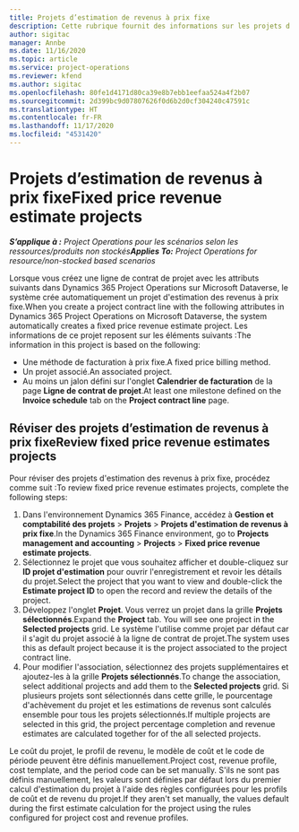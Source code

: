 ```yaml
---
title: Projets d’estimation de revenus à prix fixe
description: Cette rubrique fournit des informations sur les projets d’estimation de revenus à prix fixe.
author: sigitac
manager: Annbe
ms.date: 11/16/2020
ms.topic: article
ms.service: project-operations
ms.reviewer: kfend
ms.author: sigitac
ms.openlocfilehash: 80fe1d4171d80ca39e8b7ebb1eefaa524a4f2b07
ms.sourcegitcommit: 2d399bc9d07807626f0d6b2d0cf304240c47591c
ms.translationtype: HT
ms.contentlocale: fr-FR
ms.lasthandoff: 11/17/2020
ms.locfileid: "4531420"
---
```

# <a name="fixed-price-revenue-estimate-projects"></a><span data-ttu-id="8aa66-103">Projets d’estimation de revenus à prix fixe</span><span class="sxs-lookup"><span data-stu-id="8aa66-103">Fixed price revenue estimate projects</span></span> 

<span data-ttu-id="8aa66-104">_**S’applique à :** Project Operations pour les scénarios selon les ressources/produits non stockés_</span><span class="sxs-lookup"><span data-stu-id="8aa66-104">_**Applies To:** Project Operations for resource/non-stocked based scenarios_</span></span>

<span data-ttu-id="8aa66-105">Lorsque vous créez une ligne de contrat de projet avec les attributs suivants dans Dynamics 365 Project Operations sur Microsoft Dataverse, le système crée automatiquement un projet d'estimation des revenus à prix fixe.</span><span class="sxs-lookup"><span data-stu-id="8aa66-105">When you create a project contract line with the following attributes in Dynamics 365 Project Operations on Microsoft Dataverse, the system automatically creates a fixed price revenue estimate project.</span></span> <span data-ttu-id="8aa66-106">Les informations de ce projet reposent sur les éléments suivants :</span><span class="sxs-lookup"><span data-stu-id="8aa66-106">The information in this project is based on the following:</span></span>

  - <span data-ttu-id="8aa66-107">Une méthode de facturation à prix fixe.</span><span class="sxs-lookup"><span data-stu-id="8aa66-107">A fixed price billing method.</span></span>
  - <span data-ttu-id="8aa66-108">Un projet associé.</span><span class="sxs-lookup"><span data-stu-id="8aa66-108">An associated project.</span></span>
  - <span data-ttu-id="8aa66-109">Au moins un jalon défini sur l'onglet **Calendrier de facturation** de la page **Ligne de contrat de projet**.</span><span class="sxs-lookup"><span data-stu-id="8aa66-109">At least one milestone defined on the **Invoice schedule** tab on the **Project contract line** page.</span></span>

## <a name="review-fixed-price-revenue-estimates-projects"></a><span data-ttu-id="8aa66-110">Réviser des projets d’estimation de revenus à prix fixe</span><span class="sxs-lookup"><span data-stu-id="8aa66-110">Review fixed price revenue estimates projects</span></span>
<span data-ttu-id="8aa66-111">Pour réviser des projets d'estimation des revenus à prix fixe, procédez comme suit :</span><span class="sxs-lookup"><span data-stu-id="8aa66-111">To review fixed price revenue estimates projects, complete the following steps:</span></span>

1. <span data-ttu-id="8aa66-112">Dans l'environnement Dynamics 365 Finance, accédez à **Gestion et comptabilité des projets** > **Projets** > **Projets d'estimation de revenus à prix fixe**.</span><span class="sxs-lookup"><span data-stu-id="8aa66-112">In the Dynamics 365 Finance environment, go to **Projects management and accounting** > **Projects** > **Fixed price revenue estimate projects**.</span></span>
2. <span data-ttu-id="8aa66-113">Sélectionnez le projet que vous souhaitez afficher et double-cliquez sur **ID projet d'estimation** pour ouvrir l'enregistrement et revoir les détails du projet.</span><span class="sxs-lookup"><span data-stu-id="8aa66-113">Select the project that you want to view and double-click the **Estimate project ID** to open the record and review the details of the project.</span></span>
3. <span data-ttu-id="8aa66-114">Développez l'onglet **Projet**. Vous verrez un projet dans la grille **Projets sélectionnés**.</span><span class="sxs-lookup"><span data-stu-id="8aa66-114">Expand the **Project** tab. You will see one project in the **Selected projects** grid.</span></span> <span data-ttu-id="8aa66-115">Le système l'utilise comme projet par défaut car il s'agit du projet associé à la ligne de contrat de projet.</span><span class="sxs-lookup"><span data-stu-id="8aa66-115">The system uses this as default project because it is the project associated to the project contract line.</span></span> 
4. <span data-ttu-id="8aa66-116">Pour modifier l'association, sélectionnez des projets supplémentaires et ajoutez-les à la grille **Projets sélectionnés**.</span><span class="sxs-lookup"><span data-stu-id="8aa66-116">To change the association, select additional projects and add them to the **Selected projects** grid.</span></span> <span data-ttu-id="8aa66-117">Si plusieurs projets sont sélectionnés dans cette grille, le pourcentage d'achèvement du projet et les estimations de revenus sont calculés ensemble pour tous les projets sélectionnés.</span><span class="sxs-lookup"><span data-stu-id="8aa66-117">If multiple projects are selected in this grid, the project percentage completion and revenue estimates are calculated together for of the all selected projects.</span></span>

  <span data-ttu-id="8aa66-118">Le coût du projet, le profil de revenu, le modèle de coût et le code de période peuvent être définis manuellement.</span><span class="sxs-lookup"><span data-stu-id="8aa66-118">Project cost, revenue profile, cost template, and the period code can be set manually.</span></span> <span data-ttu-id="8aa66-119">S'ils ne sont pas définis manuellement, les valeurs sont définies par défaut lors du premier calcul d'estimation du projet à l'aide des règles configurées pour les profils de coût et de revenu du projet.</span><span class="sxs-lookup"><span data-stu-id="8aa66-119">If they aren't set manually, the values default during the first estimate calculation for the project using the rules configured for project cost and revenue profiles.</span></span>

